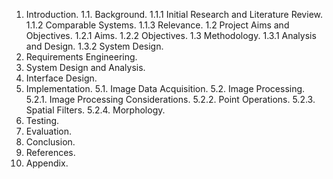 
1. Introduction.
1.1. Background.
1.1.1 Initial Research and Literature Review.
1.1.2 Comparable Systems.
1.1.3 Relevance.
1.2 Project Aims and Objectives.
1.2.1 Aims.
1.2.2 Objectives.
1.3 Methodology.
1.3.1 Analysis and Design.
1.3.2 System Design.
2. Requirements Engineering.
3. System Design and Analysis.
4. Interface Design.
5. Implementation.
5.1. Image Data Acquisition.
5.2. Image Processing.
5.2.1. Image Processing Considerations.
5.2.2. Point Operations.
5.2.3. Spatial Filters.
5.2.4. Morphology.
6. Testing.
7. Evaluation.
8. Conclusion.
9. References.
10. Appendix.



